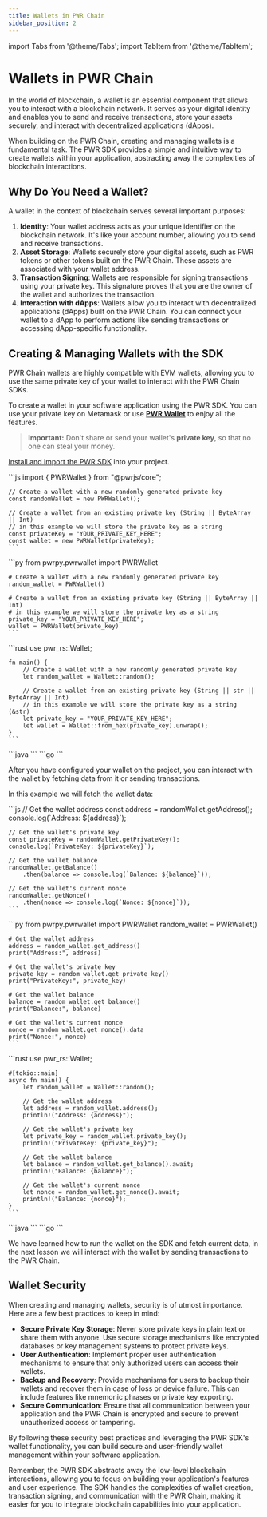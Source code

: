 ```yaml
---
title: Wallets in PWR Chain
sidebar_position: 2
---
```

import Tabs from '@theme/Tabs';
import TabItem from '@theme/TabItem';

# Wallets in PWR Chain

In the world of blockchain, a wallet is an essential component that allows you to interact with a blockchain network. It serves as your digital identity and enables you to send and receive transactions, store your assets securely, and interact with decentralized applications (dApps).

When building on the PWR Chain, creating and managing wallets is a fundamental task. The PWR SDK provides a simple and intuitive way to create wallets within your application, abstracting away the complexities of blockchain interactions.

## Why Do You Need a Wallet?

A wallet in the context of blockchain serves several important purposes:

1. **Identity**: Your wallet address acts as your unique identifier on the blockchain network. It's like your account number, allowing you to send and receive transactions.
2. **Asset Storage**: Wallets securely store your digital assets, such as PWR tokens or other tokens built on the PWR Chain. These assets are associated with your wallet address.
3. **Transaction Signing**: Wallets are responsible for signing transactions using your private key. This signature proves that you are the owner of the wallet and authorizes the transaction.
4. **Interaction with dApps**: Wallets allow you to interact with decentralized applications (dApps) built on the PWR Chain. You can connect your wallet to a dApp to perform actions like sending transactions or accessing dApp-specific functionality.

## Creating & Managing Wallets with the SDK

PWR Chain wallets are highly compatible with EVM wallets, allowing you to use the same private key of your wallet to interact with the PWR Chain SDKs.

To create a wallet in your software application using the PWR SDK. You can use your private key on Metamask or use [**PWR Wallet**](https://chromewebstore.google.com/detail/pwr-wallet/kennjipeijpeengjlogfdjkiiadhbmjl) to enjoy all the features.

> **Important:** Don't share or send your wallet's **private key**, so that no one can steal your money.

[Install and import the PWR SDK](/developers/sdks/installing-and-importing-pwr-sdk) into your project.

<Tabs>
<TabItem value="javascript" label="JavaScript">
    ```js
    import { PWRWallet } from "@pwrjs/core";

    // Create a wallet with a new randomly generated private key
    const randomWallet = new PWRWallet();

    // Create a wallet from an existing private key (String || ByteArray || Int)
    // in this example we will store the private key as a string
    const privateKey = "YOUR_PRIVATE_KEY_HERE";
    const wallet = new PWRWallet(privateKey);
    ```
</TabItem>
<TabItem value="python" label="Python">
    ```py
    from pwrpy.pwrwallet import PWRWallet

    # Create a wallet with a new randomly generated private key
    random_wallet = PWRWallet()

    # Create a wallet from an existing private key (String || ByteArray || Int)
    # in this example we will store the private key as a string
    private_key = "YOUR_PRIVATE_KEY_HERE";
    wallet = PWRWallet(private_key)
    ```
</TabItem>
<TabItem value="rust" label="Rust">
    ```rust
    use pwr_rs::Wallet;

    fn main() {
        // Create a wallet with a new randomly generated private key
        let random_wallet = Wallet::random();

        // Create a wallet from an existing private key (String || str || ByteArray || Int)
        // in this example we will store the private key as a string (&str)
        let private_key = "YOUR_PRIVATE_KEY_HERE";
        let wallet = Wallet::from_hex(private_key).unwrap();
    }
    ```
</TabItem>
<TabItem value="java" label="Java">
    ```java
    ```
</TabItem>
<TabItem value="go" label="Go">
    ```go
    ```
</TabItem>
</Tabs>

After you have configured your wallet on the project, you can interact with the wallet by fetching data from it or sending transactions.

In this example we will fetch the wallet data:

<Tabs>
<TabItem value="javascript" label="JavaScript">
    ```js
    // Get the wallet address
    const address = randomWallet.getAddress();
    console.log(`Address: ${address}`);

    // Get the wallet's private key
    const privateKey = randomWallet.getPrivateKey();
    console.log(`PrivateKey: ${privateKey}`);

    // Get the wallet balance
    randomWallet.getBalance()
        .then(balance => console.log(`Balance: ${balance}`));

    // Get the wallet's current nonce
    randomWallet.getNonce()
        .then(nonce => console.log(`Nonce: ${nonce}`));
    ```
</TabItem>
<TabItem value="python" label="Python">
    ```py
    from pwrpy.pwrwallet import PWRWallet
    random_wallet = PWRWallet()

    # Get the wallet address
    address = random_wallet.get_address()
    print("Address:", address)

    # Get the wallet's private key
    private_key = random_wallet.get_private_key()
    print("PrivateKey:", private_key)

    # Get the wallet balance
    balance = random_wallet.get_balance()
    print("Balance:", balance)

    # Get the wallet's current nonce
    nonce = random_wallet.get_nonce().data
    print("Nonce:", nonce)
    ```
</TabItem>
<TabItem value="rust" label="Rust">
    ```rust
    use pwr_rs::Wallet;

    #[tokio::main]
    async fn main() {
        let random_wallet = Wallet::random();

        // Get the wallet address
        let address = random_wallet.address();
        println!("Address: {address}");

        // Get the wallet's private key
        let private_key = random_wallet.private_key();
        println!("PrivateKey: {private_key}");

        // Get the wallet balance
        let balance = random_wallet.get_balance().await;
        println!("Balance: {balance}");

        // Get the wallet's current nonce
        let nonce = random_wallet.get_nonce().await;
        println!("Balance: {nonce}");
    }
    ```
</TabItem>
<TabItem value="java" label="Java">
    ```java
    ```
</TabItem>
<TabItem value="go" label="Go">
    ```go
    ```
</TabItem>
</Tabs>

We have learned how to run the wallet on the SDK and fetch current data, in the next lesson we will interact with the wallet by sending transactions to the PWR Chain.

## Wallet Security

When creating and managing wallets, security is of utmost importance. Here are a few best practices to keep in mind:

- **Secure Private Key Storage**: Never store private keys in plain text or share them with anyone. Use secure storage mechanisms like encrypted databases or key management systems to protect private keys.
- **User Authentication**: Implement proper user authentication mechanisms to ensure that only authorized users can access their wallets.
- **Backup and Recovery**: Provide mechanisms for users to backup their wallets and recover them in case of loss or device failure. This can include features like mnemonic phrases or private key exporting.
- **Secure Communication**: Ensure that all communication between your application and the PWR Chain is encrypted and secure to prevent unauthorized access or tampering.

By following these security best practices and leveraging the PWR SDK's wallet functionality, you can build secure and user-friendly wallet management within your software application.

Remember, the PWR SDK abstracts away the low-level blockchain interactions, allowing you to focus on building your application's features and user experience. The SDK handles the complexities of wallet creation, transaction signing, and communication with the PWR Chain, making it easier for you to integrate blockchain capabilities into your application.

